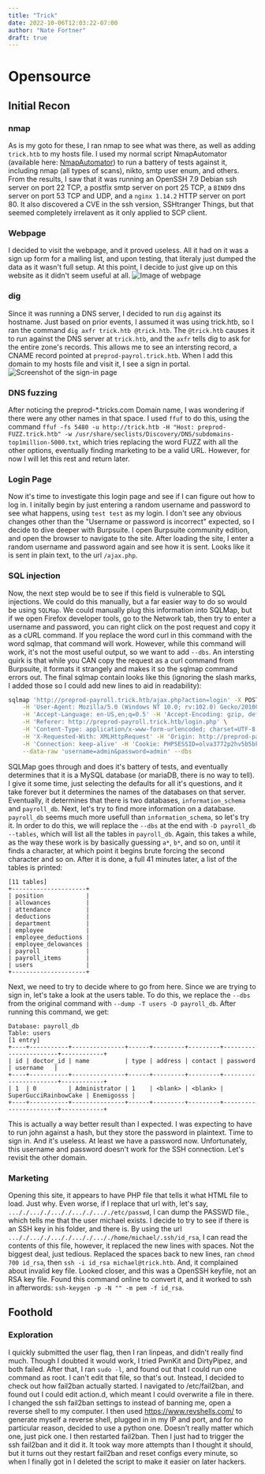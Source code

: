 ```yaml
---
title: "Trick"
date: 2022-10-06T12:03:22-07:00
author: "Nate Fortner"
draft: true
---
```

# Opensource
## Initial Recon
### nmap
As is my goto for these, I ran nmap to see what was there, as well as adding `trick.htb` to my hosts file.  I used my normal script NmapAutomator (available here: [NmapAutomator](https://github.com/21y4d/nmapAutomator)) to run a battery of tests against it, including nmap (all types of scans), nikto, smtp user enum, and others.  From the results, I saw that it was running an OpenSSH 7.9 Debian ssh server on port 22 TCP, a postfix smtp server on port 25 TCP, a `BIND9` dns server on port 53 TCP and UDP, and a `nginx 1.14.2` HTTP server on port 80.  It also discovered a CVE in the ssh version, SSHtranger Things, but that seemed completely irrelavent as it only applied to SCP client.
### Webpage
I decided to visit the webpage, and it proved useless.  All it had on it was a sign up form for a mailing list, and upon testing, that literaly just dumped the data as it wasn't full setup.  At this point, I decide to just give up on this website as it didn't seem useful at all.
![Image of webpage](/media/htb/trick/DefaultWebpage.png)
### dig
Since it was running a DNS server, I decided to run `dig` against its hostname.  Just based on prior events, I assumed it was using trick.htb, so I ran the command `dig axfr trick.htb @trick.htb`.  The `@trick.htb` causes it to run against the DNS server at `trick.htb`, and the `axfr` tells dig to ask for the entire zone's records.  This allows me to see an intersting record, a CNAME record pointed at `preprod-payrol.trick.htb`.  When I add this domain to my hosts file and visit it, I see a sign in portal. ![Screenshot of the sign-in page](/media/htb/trick/LoginScreen.png)
### DNS fuzzing
After noticing the preprod-*.tricks.com Domain name, I was wondering if there were any other names in that space.  I used `ffuf` to do this, using the command `ffuf -fs 5480 -u http://trick.htb -H "Host: preprod-FUZZ.trick.htb" -w /usr/share/seclists/Discovery/DNS/subdomains-top1million-5000.txt`, which tries replacing the word FUZZ with all the other options, eventually finding marketing to be a valid URL.  However, for now I will let this rest and return later.
### Login Page
Now it's time to investigate this login page and see if I can figure out how to log in.  I initally begin by just entering a random username and password to see what happens, using `test test` as my login.  I don't see any obvious changes other than the "Username or password is incorrect" expected, so I decide to dive deeper with Burpsuite.  I open Burpsuite community edition, and open the browser to navigate to the site.  After loading the site, I enter a random username and password again and see how it is sent.  Looks like it is sent in plain text, to the url `/ajax.php`.
### SQL injection
Now, the next step would be to see if this field is vulnerable to SQL injections.  We could do this manually, but a far easier way to do so would be using `SQLMap`.  We could manually plug this information into SQLMap, but if we open Firefox developer tools, go to the Network tab, then try to enter a username and password, you can right click on the post request and copy it as a cURL command.  If you replace the word curl in this command with the word sqlmap, that command will work.  However, while this command will work, it's not the most useful output, so we want to add `--dbs`.  An intersting quirk is that while you CAN copy the request as a curl command from Burpsuite, it formats it strangely and makes it so the sqlmap command errors out.  The final sqlmap contain looks like this (ignoring the slash marks, I added those so I could add new lines to aid in readability): 
```bash
sqlmap 'http://preprod-payroll.trick.htb/ajax.php?action=login' -X POST \
    -H 'User-Agent: Mozilla/5.0 (Windows NT 10.0; rv:102.0) Gecko/20100101 Firefox/102.0' -H 'Accept: */*' \
    -H 'Accept-Language: en-US,en;q=0.5' -H 'Accept-Encoding: gzip, deflate' \
    -H 'Referer: http://preprod-payroll.trick.htb/login.php' \
    -H 'Content-Type: application/x-www-form-urlencoded; charset=UTF-8' \
    -H 'X-Requested-With: XMLHttpRequest' -H 'Origin: http://preprod-payroll.trick.htb' -H 'DNT: 1' \
    -H 'Connection: keep-alive' -H 'Cookie: PHPSESSID=olva3772p2hv5b5bkc1lvvv8jd' -H 'Sec-GPC: 1' \
    --data-raw 'username=admin&password=admin' --dbs
``` 
SQLMap goes through and does it's battery of tests, and eventually determines that it is a MySQL database (or mariaDB, there is no way to tell).  I give it some time, just selecting the defaults for all it's questions, and it take forever but it determines the names of the databases on that server.  Eventually, it determines that there is two databases, `information_schema` and `payroll_db`.  Next, let's try to find more information on a database.  `payroll_db` seems much more usefull than `information_schema`, so let's try it.   In order to do this, we will replace the `--dbs` at the end with `-D payroll_db --tables`, which will list all the tables in `payroll_db`.  Again, this takes a while, as the way these work is by basically guessing `a*`, `b*`, and so on, until it finds a character, at which point it begins brute forcing the second character and so on.
After it is done, a full 41 minutes later, a list of the tables is printed:
```
[11 tables]
+---------------------+
| position            |
| allowances          |
| attendance          |
| deductions          |
| department          |
| employee            |
| employee_deductions |
| employee_delowances |
| payroll             |
| payroll_items       |
| users               |
+---------------------+
```
Next, we need to try to decide where to go from here.  Since we are trying to sign in, let's take a look at the users table.  To do this, we replace the `--dbs`  from the original command with `--dump -T users -D payroll_db`.  After running this command, we get: 
```
Database: payroll_db
Table: users
[1 entry]
+----+-----------+---------------+------+---------+---------+-----------------------+------------+
| id | doctor_id | name          | type | address | contact | password              | username   |
+----+-----------+---------------+------+---------+---------+-----------------------+------------+
| 1  | 0         | Administrator | 1    | <blank> | <blank> | SuperGucciRainbowCake | Enemigosss |
+----+-----------+---------------+------+---------+---------+-----------------------+------------+
```
This is actually a way better result than I expected.  I was expecting to have to run john against a hash, but they store the password in plaintext.  Time to sign in.  And it's useless.  At least we have a password now.  Unfortunately, this username and password doesn't work for the SSH connection.  Let's revisit the other domain.

### Marketing
Opening this site, it appears to have PHP file that tells it what HTML file to load.  Just why.  Even worse, if I replace that url with, let's say, `..././..././..././..././..././etc/passwd`, I can dump the PASSWD file., which tells me that the user michael exists.  I decide to try to see if there is an SSH key in his folder, and there is.  By using the url `..././..././..././..././..././home/michael/.ssh/id_rsa`, I can read the contents of this file, however, it replaced the new lines with spaces.  Not the biggest deal, just tedious.  Replaced the spaces back to new lines, ran `chmod 700 id_rsa`, then `ssh -i id_rsa michael@trick.htb`.  And, it complained about invalid key file.  Looked closer, and this was a OpenSSH keyfile, not an RSA key file.  Found this command online to convert it, and it worked to ssh in afterwords: `ssh-keygen -p -N "" -m pem -f id_rsa`.
## Foothold

### Exploration
I quickly submitted the user flag, then I ran linpeas, and didn't really find much.  Though I doubted it would work, I tried PwnKit and DirtyPipez, and both failed.  After that, I ran `sudo -l`, and found out that I could run one command as root.  I can't edit that file, so that's out.  Instead, I decided to check out how fail2ban actually started.  I navigated to /etc/fail2ban, and found out I could edit action.d, which meant I could overwrite a file in there.  I changed the ssh fail2ban settings to instead of banning me, open a reverse shell to my computer.  I then used https://www.revshells.com/ to generate myself a reverse shell, plugged in in my IP and port, and for no particular reason, decided to use a python one.  Doesn't really matter which one, just pick one.  I then restarted fail2ban.  Then I just had to trigger the ssh fail2ban and it did it.  It took way more attempts than I thought it should, but it turns out they restart fail2ban and reset configs every minute, so when I finally got in I deleted the script to make it easier on later hackers.
